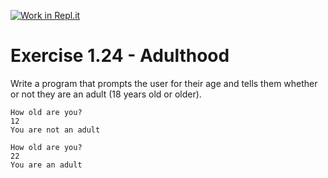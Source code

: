 [![Work in Repl.it](https://classroom.github.com/assets/work-in-replit-14baed9a392b3a25080506f3b7b6d57f295ec2978f6f33ec97e36a161684cbe9.svg)](https://classroom.github.com/online_ide?assignment_repo_id=5362986&assignment_repo_type=AssignmentRepo)
# Exercise 1.24 - Adulthood

Write a program that prompts the user for their age and tells them whether or not they are an adult (18 years old or older).

```plaintext
How old are you?
12
You are not an adult
```

```plaintext
How old are you?
22
You are an adult
```
